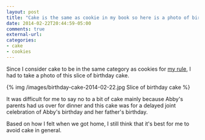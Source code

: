 ```yaml
---
layout: post
title: "Cake is the same as cookie in my book so here is a photo of birthday cake"
date: 2014-02-22T20:44:59-05:00
comments: true
external-url: 
categories: 
- cake
- cookies
---
```

Since I consider cake to be in the same category as cookies for [my rule](/blog/2014/01/16/a-system-for-quitting-eating-cookies/), I had to take a photo of this slice of birthday cake.

{% img /images/birthday-cake-2014-02-22.jpg Slice of birthday cake %}

It was difficult for me to say no to a bit of cake mainly because Abby's parents had us over for dinner and this cake was for a delayed joint celebration of Abby's birthday and her father's birthday.

Based on how I felt when we got home, I still think that it's best for me to avoid cake in general.
